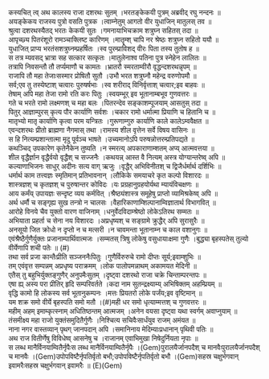 

  
कस्यचित् त्व् अथ कालस्य राजा दशरथः सुतम् ।भरतङ्केकयी पुत्रम् अब्रवीद् रघु नन्दनः  ॥   
अयङ्केकय राजस्य पुत्रो वसति पुत्रक ।त्वाम्नेतुम् आगतो वीर युधाजिन् मातुलस् तव  ॥   
श्रुत्वा दशरथस्यैतद् भरतः केकयी सुतः ।गमनायाभिचक्राम शत्रुघ्न सहितस् तदा  ॥   
आपृच्छ्य पितरंशूरो रामञ्चाक्लिष्ट कारिणम् ।मातॄम्श् चापि नर श्रेष्ठः शत्रुघ्न सहितो ययौ  ॥   
युधाजित् प्राप्य भरतंसशत्रुघ्नम्प्रहर्षितः ।स्व पुरम्प्राविशद् वीरः पिता तस्य तुतोष ह  ॥   
स तत्र म्यवसद् भ्रात्रा सह सत्कार सत्कृतः ।मातुलेनाश्व पतिना पुत्र स्नेहेन लालितः  ॥   
तत्रापि निवसन्तौ तौ तर्प्यमाणौ च कामतः ।भ्रातरौ स्मरताम्वीरौ वृद्धन्दशरथन्नृपम्  ॥   
राजापि तौ महा तेजाःसस्मार प्रोषितौ सुतौ ।उभौ भरत शत्रुघ्नौ महेन्द्र वरुणोपमौ  ॥   
सर्व;एव तु तस्येष्टाश् चत्वारः पुरुषर्षभाः ।स्व शरीराद् विनिर्वृत्ताश् चत्वार;इव बाहवः  ॥   
तेषाम् अपि महा तेजा रामो रति करः पितुः ।स्वयम्भूर् इव भूतानाम्बभूव गुणवत्तरः  ॥   
गते च भरते रामो लक्ष्मणश् च महा बलः ।पितरन्देव सङ्काशम्पूजयाम् आसतुस् तदा  ॥   
पितुर् आज्ञाम्पुरस् कृत्य पौर कार्याणि सर्वशः ।चकार रामो धर्मात्मा प्रियाणि च हितानि च  ॥   
मातृभ्यो मातृ कार्याणि कृत्वा परम यन्त्रितः ।गुरूणाम्गुरु कार्याणि काले कालेऽम्ववैक्षत  ॥   
एवन्दशरथः प्रीतो ब्राह्मणा नैगमास् तथा ।रामस्य शील वृत्तेन सर्वे विषय वासिनः  ॥   
स हि नित्यम्प्रशान्तात्मा मृदु पूर्वञ्च भाषते ।उच्यमानोऽपि परुषन्नोत्तरम्प्रतिपद्यते  ॥   
कथञ्चिद् उपकारेण कृतेनैकेन तुष्यति ।न स्मरत्य् अपकाराणाम्शतम् अप्य् आत्मवत्तया  ॥   
शील वृद्धैर्ज्ञान वृद्धैर्वयो वृद्धैश् च सज्जनैः ।कथयन्न् आस्त वै नित्यम् अस्त्र योग्यान्तरेष्व् अपि  ॥   
कल्याणाभिजनः साधुर् अदीनः सत्य वाग् ऋजुः ।वृद्धैर् अभिविनीतश् च द्विजैर्धर्मार्थ दर्शिभिः  ॥   
धर्मार्थ काम तत्त्वज्ञः स्मृतिमान् प्रतिभावनान् ।लौकिके समयाचरे कृत कल्पो विशारदः  ॥   
शास्त्रज्ञश् च कृतज्ञश् च पुरुषान्तर कोविदः ।यः प्रग्रहानुग्रहयोर्यथा म्यायंविचक्षणः  ॥   
आय कर्मंय् उपायज्ञः सन्दृष्ट व्यय कर्मवित् ।श्रैष्ठ्यंशास्त्र समूहेषु प्राप्तो व्यामिश्रकेष्व् अपि  ॥   
अर्थ धर्मौ च सङ्गृह्य सुख तन्त्रो न चालसः ।वैहारिकाणाम्शिल्पानाम्विज्ञातार्थ विभागवित्  ॥   
आरोहे विनये चैव युक्तो वारण वाजिनाम् ।धनुर्वेदविदाम्श्रेष्ठो लोकेऽतिरथ सम्मतः  ॥   
अभियाता प्रहर्ता च सेना नय विशारदः ।अप्रधृष्यश् च सङ्ग्रामे क्रुद्धैर् अपि सुरासुरैः  ॥   
अनसूयो जित क्रोधो न दृप्तो न च मत्सरी ।न चावमन्ता भूतानाम्न च काल वशानुगः  ॥   
एवंश्रैष्ठैर्गुणैर्युक्तः प्रजानाम्पार्थिवात्मजः ।सम्मतस् त्रिषु लोकेषु वसुधायाःक्षमा गुणैः ।बुद्ध्या बृहस्पतेस् तुल्यो वीर्येणापि शची पतेः  ॥ (#)  
तथा सर्व प्रजा कान्तैःप्रीति सञ्जननैःपितुः ।गुणैर्विरुरुचे रामो दीप्तः सूर्य;इवाम्शुभिः  ॥   
तम् एवंवृत्त सम्पन्नम् अप्रधृष्य पराक्रमम् ।लोक पालोपमन्नाथम् अकामयत मेदिनी  ॥   
एतैस् तु बहुभिर्युक्तङ्गुणैर् अनुपमैःसुतम् ।दृष्ट्वा दशरथो राजा चक्रे चिन्ताम्परन्तपः  ॥   
एषा ह्य् अस्य परा प्रीतिर् हृदि सम्परिवर्तते ।कदा नाम सुतन्द्रक्ष्याम्य् अभिषिक्तम् अहम्प्रियम्  ॥   
वृद्धि कामो हि लोकस्य सर्व भूतानुकम्पनः ।मत्तः प्रियतरो लोके पर्जंय;इव वृष्टिमान्  ॥   
यम शक्र समो वीर्ये बृहस्पति समो मतौ ।(#)मही धर समो धृत्याम्मत्तश् च गुणवत्तरः  ॥   
महीम् अहम् इमाम्कृत्स्नाम् अधितिष्ठन्तम् आत्मजम् ।अनेन वयसा दृष्ट्वा यथा स्वर्गम् अवाप्नुयाम्  ॥   
तंसमीक्ष्य महा राजो युक्तंसमुदितैर्गुणैः ।निश्चित्य सचिवैःसार्धंयुव राजम् अमंयत  ॥   
नाना नगर वास्तव्यान् पृथग् जानपदान् अपि ।समानिनाय मेदिम्याःप्रधानान् पृथिवी पतिः  ॥   
अथ राज वितीर्णेषु विविधेष्व् आसनेषु च ।राजानम् एवाभिमुखा निषेदुर्नियता नृपाः  ॥   
स लब्ध मानैर्विनयाम्वितैर्नृपैःस लब्ध मानैर्विनयाम्वितैर्नृपैः ।(Gem)पुरालयैर्जानपदैश् च मानवैःपुरालयैर्जानपदैश् च मानवैः ।(Gem)उपोपविष्टैर्नृपतिर्वृतो बभौ;उपोपविष्टैर्नृपतिर्वृतो बभौ ।(Gem)सहस्र चक्षुर्भगवान् इवामरैःसहस्र चक्षुर्भगवान् इवामरैः  ॥ (E)(Gem)  
